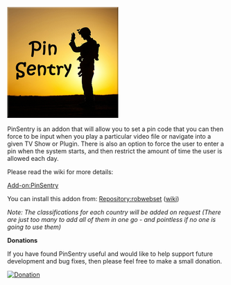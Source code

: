 ![PinSentry](icon.png)

PinSentry is an addon that will allow you to set a pin code that you can then force to be input when you play a particular video file or navigate into a given TV Show or Plugin. There is also an option to force the user to enter a pin when the system starts, and then restrict the amount of time the user is allowed each day.

Please read the wiki for more details:

[Add-on:PinSentry](https://github.com/robwebset/script.pinsentry/wiki)

You can install this addon from: [Repository:robwebset](https://github.com/robwebset/repository.robwebset/blob/master/repos/repository.robwebset/repository.robwebset-1.0.0.zip) ([wiki](https://github.com/robwebset/repository.robwebset/wiki))

_Note: The classifications for each country will be added on request (There are just too many to add all of them in one go - and pointless if no one is going to use them)_

__Donations__

If you have found PinSentry useful and would like to help support future development and bug fixes, then please feel free to make a small donation.

[![Donation](https://www.paypalobjects.com/en_GB/i/btn/btn_donate_SM.gif)](https://www.paypal.com/cgi-bin/webscr?cmd=_s-xclick&hosted_button_id=ZXP65UE8Y5GEQ)
